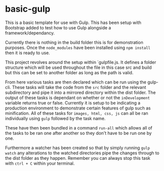 # basic-gulp

This is a basic template for use with Gulp. This has been setup with Bootstrap added to test how to use Gulp alongside a framework/dependancy. 

Currently there is nothing in the build folder this is for demonstration purposes. Once the `node_modules` have been installed using `npm install` then it is ready to use. 

This project revolves around the setup within `gulpfile.js. It defines a folder structure which will be used throughout the file in this case src and build but this can be set to another folder as long as the path is valid.

From here various tasks are then declared which can be run using the gulp-cli. These tasks will take the code from the `src` folder and the relevant subdirectory and pipe it into a mirrored directory within the dist folder. The output of these tasks is dependant on whether or not the `inDevelopment` variable returns true or false. 
Currently it is setup to be indicating a production environment to demonstrate certain features of gulp such as minification. All of these tasks for `images, html, css, js` can all be ran individually using `gulp` followed by the task name. 

These have then been bundled in a command `run-all` which allows all of the tasks to be ran one after another so they don't have to be run one by one. 

Furthermore a watcher has been created so that by simply running `gulp watch` any alterations to the watched directories pipe the changes through to the dist folder as they happen. Remember you can always stop this task with `ctrl + C` within your terminal. 
